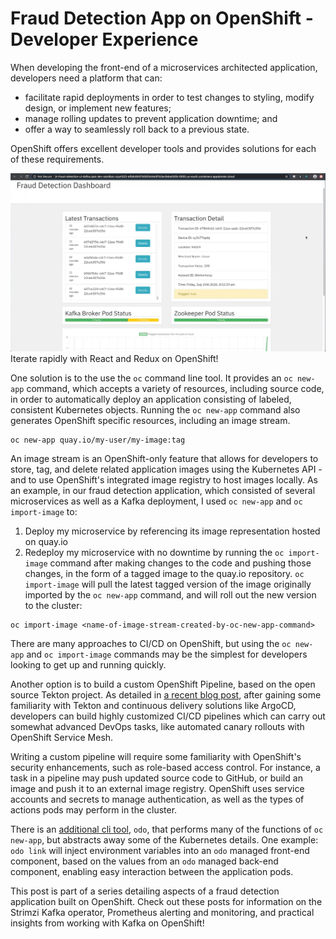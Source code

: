 # Fraud Detection App on OpenShift - Developer Experience

When developing the front-end of a microservices architected application, developers need a platform that can:
- facilitate rapid deployments in order to test changes to styling, modify design, or implement new features;
- manage rolling updates to prevent application downtime; and
- offer a way to seamlessly roll back to a previous state.

OpenShift offers excellent developer tools and provides solutions for each of these requirements.

![Fraud detection UI](images/ui-image.png) Iterate rapidly with React and Redux on OpenShift!

One solution is to the use the `oc` command line tool. It provides an `oc new-app` command, which accepts a variety of resources, including source code, in order to automatically deploy an application consisting of labeled, consistent Kubernetes objects. Running the `oc new-app` command also generates OpenShift specific resources, including an image stream.

```
oc new-app quay.io/my-user/my-image:tag
```

An image stream is an OpenShift-only feature that allows for developers to store, tag, and delete related application images using the Kubernetes API - and to use OpenShift's integrated image registry to host images locally. As an example, in our fraud detection application, which consisted of several microservices as well as a Kafka deployment, I used `oc new-app` and `oc import-image` to:
1. Deploy my microservice by referencing its image representation hosted on quay.io
2. Redeploy my microservice with no downtime by running the `oc import-image` command after making changes to the code and pushing those changes, in the form of a tagged image to the quay.io repository. `oc import-image` will pull the latest tagged version of the image originally imported by the `oc new-app` command, and will roll out the new version to the cluster:

```
oc import-image <name-of-image-stream-created-by-oc-new-app-command>
```

There are many approaches to CI/CD on OpenShift, but using the `oc new-app` and `oc import-image` commands may be the simplest for developers looking to get up and running quickly.

Another option is to build a custom OpenShift Pipeline, based on the open source Tekton project. As detailed in [a recent blog post](https://medium.com/@joelkaplan1/gitops-with-istio-tekton-and-argo-cd-on-openshift-4-5e42d22994e3), after gaining some familiarity with Tekton and continuous delivery solutions like ArgoCD, developers can build highly customized CI/CD pipelines which can carry out somewhat advanced DevOps tasks, like automated canary rollouts with OpenShift Service Mesh.

Writing a custom pipeline will require some familiarity with OpenShift's security enhancements, such as role-based access control. For instance, a task in a pipeline may push updated source code to GitHub, or build an image and push it to an external image registry. OpenShift uses service accounts and secrets to manage authentication, as well as the types of actions pods may perform in the cluster.

There is an [additional cli tool](https://docs.openshift.com/container-platform/4.4/cli_reference/developer_cli_odo/creating-a-multicomponent-application-with-odo.html), `odo`, that performs many of the functions of `oc new-app`, but abstracts away some of the Kubernetes details. One example: `odo link` will inject environment variables into an `odo` managed front-end component, based on the values from an `odo` managed back-end component, enabling easy interaction between the application pods.

This post is part of a series detailing aspects of a fraud detection application built on OpenShift. Check out these posts for information on the Strimzi Kafka operator, Prometheus alerting and monitoring, and practical insights from working with Kafka on OpenShift!


